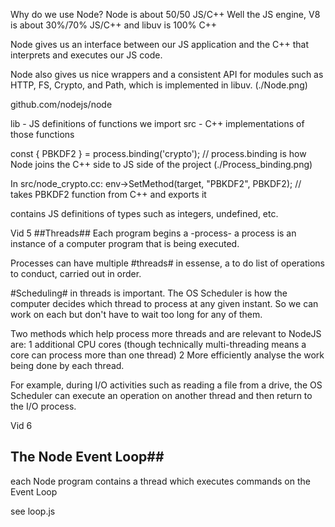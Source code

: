 Why do we use Node?
Node is about 50/50 JS/C++
Well the JS engine, V8 is about 30%/70% JS/C++ and libuv is 100% C++ 

Node gives us an interface between our JS application and the C++ that interprets and executes our JS code. 

Node also gives us nice wrappers and a consistent API for modules such as HTTP, FS, Crypto, and Path, which is implemented in libuv.
(./Node.png)

github.com/nodejs/node

lib - JS definitions of functions we import
src - C++ implementations of those functions

const {
  PBKDF2
} = process.binding('crypto'); // process.binding is how Node joins the C++ side to JS side of the project
(./Process_binding.png)

In src/node_crypto.cc:
 env->SetMethod(target, "PBKDF2", PBKDF2); // takes PBKDF2 function from C++ and exports it

 contains JS definitions of types such as integers, undefined, etc.

Vid 5
 ##Threads## 
Each program begins a -process- a process is an instance of a computer program that is being executed. 

Processes can have multiple #threads# in essense, a to do list of operations to conduct, carried out in order. 

#Scheduling# 
in threads is important. The OS Scheduler is how the computer decides which thread to process at any given instant. So we can work on each but don't have to wait too long for any of them. 

Two methods which help process more threads and are relevant to NodeJS are:
1 additional CPU cores (though technically multi-threading means a core can process more than one thread)
2 More efficiently analyse the work being done by each thread. 

For example, during I/O activities such as reading a file from a drive, the OS Scheduler can execute an operation on another thread and then return to the I/O process. 

Vid 6 
## The Node Event Loop##

each Node program contains a thread which executes commands on the Event Loop

see loop.js